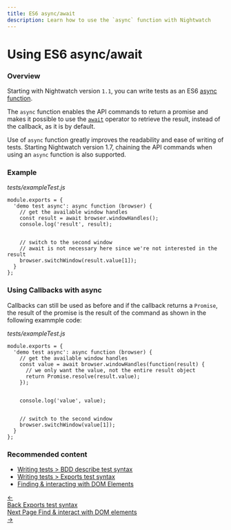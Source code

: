 ```yaml
---
title: ES6 async/await
description: Learn how to use the `async` function with Nightwatch
---
```


<div class="page-header"><h1>Using ES6 async/await</h1></div>

### Overview
Starting with Nightwatch version `1.1`, you can write tests as an ES6 [async function][8].

The `async` function enables the API commands to return a promise and makes it possible to use the [`await`][9] operator to retrieve the result, instead of the callback, as it is by default.

Use of `async` function greatly improves the readability and ease of writing of tests. Starting Nightwatch version 1.7, chaining the API commands when using an `async` function is also supported.

### Example
<div class="sample-test"><i>tests/exampleTest.js</i>
<pre class="line-numbers" data-language="javascript"><code class="language-javascript">module.exports = {
  'demo test async': async function (browser) {
    // get the available window handles
    const result = await browser.windowHandles();
    console.log('result', result);
    <br>
    // switch to the second window
    // await is not necessary here since we're not interested in the result
    browser.switchWindow(result.value[1]);
  }
};</code></pre></div>

### Using Callbacks with async

Callbacks can still be used as before and if the callback returns a `Promise`, the result of the promise is the result of the command as shown in the following exammple code:

<div class="sample-test"><i>tests/exampleTest.js</i>
<pre class="line-numbers" data-language="javascript"><code class="language-javascript">module.exports = {
  'demo test async': async function (browser) {
    // get the available window handles
    const value = await browser.windowHandles(function(result) {
      // we only want the value, not the entire result object
      return Promise.resolve(result.value);
    });
    <br>
    console.log('value', value);
    <br>
    // switch to the second window
    browser.switchWindow(value[1]);
  }
};</code></pre></div>

### Recommended content
- [Writing tests > BDD describe test syntax](https://nightwatchjs.org/guide/writing-tests/test-syntax-bdd.html)
- [Writing tests > Exports test syntax](https://nightwatchjs.org/guide/writing-tests/test-syntax-exports.html)
- [Finding & interacting with DOM Elements](https://nightwatchjs.org/guide/writing-tests/finding-interacting-with-dom-elements.html)


[8]:    https://developer.mozilla.org/en-US/docs/Web/JavaScript/Reference/Statements/async_function
[9]:    https://developer.mozilla.org/en-US/docs/Web/JavaScript/Reference/Operators/await

 <div class="doc-pagination pt-40">
  <div class="previous">
    <a href="https://nightwatchjs.org/guide/writing-tests/test-syntax-exports.html">
      <span>←</span>
        <div class="d-flex flex-column">
          <span class="smallT">Back</span>
          <span class="bigT">Exports test syntax</span>
        </div>
    </a>
  </div>
  <div class="next">
    <a href="https://nightwatchjs.org/guide/writing-tests/finding-interacting-with-dom-elements.html">
        <div class="d-flex flex-column">
          <span class="smallT">Next Page</span>
          <span class="bigT">Find & interact with DOM elements</span>
        </div>
        <span>→</span>
    </a>
  </div>
</div>
